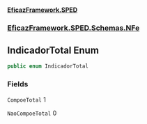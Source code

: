 #### [EficazFramework.SPED](EficazFrameworkSPED.md 'EficazFramework SPED')
### [EficazFramework.SPED.Schemas.NFe](EficazFramework.SPED.Schemas.NFe.md 'EficazFramework.SPED.Schemas.NFe')

## IndicadorTotal Enum

```csharp
public enum IndicadorTotal
```
### Fields

<a name='EficazFramework.SPED.Schemas.NFe.IndicadorTotal.CompoeTotal'></a>

`CompoeTotal` 1

<a name='EficazFramework.SPED.Schemas.NFe.IndicadorTotal.NaoCompoeTotal'></a>

`NaoCompoeTotal` 0